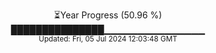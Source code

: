 <p align="center">
⏳Year Progress (50.96 %)<br>
███████████████▁▁▁▁▁▁▁▁▁▁▁▁▁▁▁ <br>
<sub>Updated: Fri, 05 Jul 2024 12:03:48 GMT</sub>
</p>

